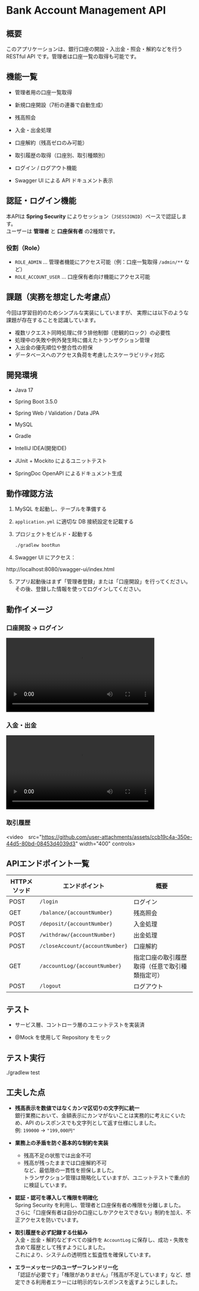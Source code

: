 # Bank Account Management API

## 概要

このアプリケーションは、銀行口座の開設・入出金・照会・解約などを行う RESTful API
です。管理者は口座一覧の取得も可能です。

## 機能一覧

- 管理者用の口座一覧取得

- 新規口座開設（7桁の連番で自動生成）

- 残高照会

- 入金・出金処理

- 口座解約（残高ゼロのみ可能）

- 取引履歴の取得（口座別、取引種類別）

- ログイン / ログアウト機能

- Swagger UI による API ドキュメント表示

## 認証・ログイン機能

本APIは **Spring Security** によりセッション（`JSESSIONID`）ベースで認証します。  
ユーザーは **管理者** と **口座保有者** の2種類です。

### 役割（Role）

- `ROLE_ADMIN` … 管理者機能にアクセス可能（例：口座一覧取得 `/admin/**` など）
- `ROLE_ACCOUNT_USER` … 口座保有者向け機能にアクセス可能

## 課題（実務を想定した考慮点）

今回は学習目的のためシンプルな実装にしていますが、
実際には以下のような課題が存在することを認識しています。

- 複数リクエスト同時処理に伴う排他制御（悲観的ロック）の必要性
- 処理中の失敗や例外発生時に備えたトランザクション管理
- 入出金の優先順位や整合性の担保
- データベースへのアクセス負荷を考慮したスケーラビリティ対応

## 開発環境

- Java 17

- Spring Boot 3.5.0

- Spring Web / Validation / Data JPA

- MySQL

- Gradle

- IntelliJ IDEA(開発IDE)

- JUnit + Mockito によるユニットテスト

- SpringDoc OpenAPI によるドキュメント生成

## 動作確認方法

1. MySQL を起動し、テーブルを準備する
2. `application.yml` に適切な DB 接続設定を記載する
3. プロジェクトをビルド・起動する

   ```bash
   ./gradlew bootRun
4. Swagger UI にアクセス：

http://localhost:8080/swagger-ui/index.html

5. アプリ起動後はまず「管理者登録」または「口座開設」を行ってください。  
   その後、登録した情報を使ってログインしてください。

## 動作イメージ
### 口座開設 → ログイン
<video src="https://github.com/user-attachments/assets/4139107f-018a-4c85-a0bb-9be86b554a69" width="400" controls></video>

### 入金・出金
<video src="https://github.com/user-attachments/assets/cc1a8931-5d2e-4a4a-8905-e0d5667abc35" width="400" controls></video>

### 取引履歴
<video　src="https://github.com/user-attachments/assets/ccb19c4a-350e-44d5-80bd-08453d4039d3" width="400" controls></video>

## APIエンドポイント一覧

| HTTPメソッド | エンドポイント                         | 概要                      |
|----------|---------------------------------|-------------------------|
| POST     | `/login`                        | ログイン                    | |
| GET      | `/balance/{accountNumber}`      | 残高照会                    |
| POST     | `/deposit/{accountNumber}`      | 入金処理                    |
| POST     | `/withdraw/{accountNumber}`     | 出金処理                    |
| POST     | `/closeAccount/{accountNumber}` | 口座解約                    |
| GET      | `/accountLog/{accountNumber}`   | 指定口座の取引履歴取得（任意で取引種類指定可）|
| POST     | `/logout`                       | ログアウト                   |

## テスト

- サービス層、コントローラ層のユニットテストを実装済

- @Mock を使用して Repository をモック

## テスト実行

./gradlew test

## 工夫した点

- **残高表示を数値ではなくカンマ区切りの文字列に統一**  
  銀行業務において、金額表示にカンマがないことは実務的に考えにくいため、API のレスポンスでも文字列として返す仕様にしました。  
  例: `199000` → `"199,000円"`

- **業務上の矛盾を防ぐ基本的な制約を実装**  
  - 残高不足の状態では出金不可  
  - 残高が残ったままでは口座解約不可  
  など、最低限の一貫性を担保しました。  
  トランザクション管理は簡略化していますが、ユニットテストで重点的に検証しています。

- **認証・認可を導入して権限を明確化**  
  Spring Security を利用し、管理者と口座保有者の権限を分離しました。  
  さらに「口座保有者は自分の口座にしかアクセスできない」制約を加え、不正アクセスを防いでいます。

- **取引履歴を必ず記録する仕組み**  
  入金・出金・解約などすべての操作を `AccountLog` に保存し、成功・失敗を含めて履歴として残すようにしました。  
  これにより、システムの透明性と監査性を確保しています。

- **エラーメッセージのユーザーフレンドリー化**  
  「認証が必要です」「権限がありません」「残高が不足しています」など、想定できる利用者エラーには明示的なレスポンスを返すようにしました。

 

  
